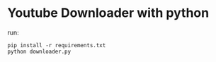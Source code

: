 # Youtube Downloader with python

run:

```
pip install -r requirements.txt
python downloader.py
```